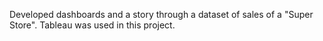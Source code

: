 Developed dashboards and a story through a dataset of sales of a "Super Store". Tableau was used in this project.
